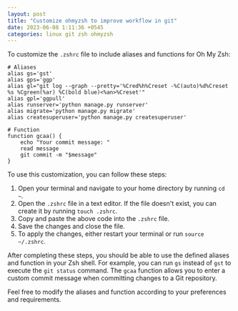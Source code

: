 ```yaml
---
layout: post
title: "Customize ohmyzsh to improve workflow in git"
date: 2023-06-08 1:11:36 +0545
categories: linux git zsh ohmyzsh
---
```


To customize the `.zshrc` file to include aliases and functions for Oh My Zsh:

```shell
# Aliases
alias gs='gst'
alias gps='ggp'
alias gl="git log --graph --pretty='%Cred%h%Creset -%C(auto)%d%Creset %s %Cgreen(%ar) %C(bold blue)<%an>%Creset'"
alias gpl='ggpull'
alias runserver='python manage.py runserver'
alias migrate='python manage.py migrate'
alias createsuperuser='python manage.py createsuperuser'

# Function
function gcaa() {
    echo "Your commit message: "
    read message
    git commit -m "$message"
}
```

To use this customization, you can follow these steps:

1. Open your terminal and navigate to your home directory by running `cd ~`.
2. Open the `.zshrc` file in a text editor. If the file doesn't exist, you can create it by running `touch .zshrc`.
3. Copy and paste the above code into the `.zshrc` file.
4. Save the changes and close the file.
5. To apply the changes, either restart your terminal or run `source ~/.zshrc`.

After completing these steps, you should be able to use the defined aliases and function in your Zsh shell. For example, you can run `gs` instead of `gst` to execute the `git status` command. The `gcaa` function allows you to enter a custom commit message when committing changes to a Git repository.

Feel free to modify the aliases and function according to your preferences and requirements.